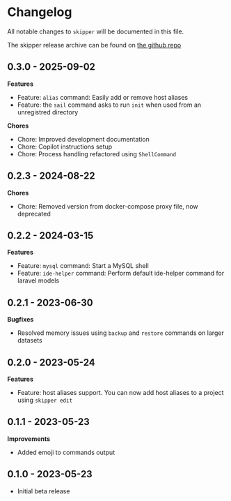 # Changelog

All notable changes to `skipper` will be documented in this file.

The skipper release archive can be found on [the github repo](https://github.com/tiknil/skipper/releases)

## 0.3.0 - 2025-09-02

**Features**

- Feature: `alias` command: Easily add or remove host aliases
- Feature: the `sail` command asks to run `init` when used from an unregistred directory

**Chores**

- Chore: Improved development documentation
- Chore: Copilot instructions setup
- Chore: Process handling refactored using `ShellCommand`

## 0.2.3 - 2024-08-22

**Chores**

- Chore: Removed version from docker-compose proxy file, now deprecated

## 0.2.2 - 2024-03-15

**Features**

- Feature: `mysql` command: Start a MySQL shell
- Feature: `ide-helper` command: Perform default ide-helper command for laravel models

## 0.2.1 - 2023-06-30

**Bugfixes**

- Resolved memory issues using `backup` and `restore` commands on larger datasets

## 0.2.0 - 2023-05-24

**Features**

- Feature: host aliases support. You can now add host aliases to a project using `skipper edit`

## 0.1.1 - 2023-05-23

**Improvements**

- Added emoji to commands output

## 0.1.0 - 2023-05-23

- Initial beta release
